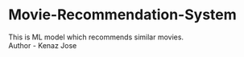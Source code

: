 # Movie-Recommendation-System
This is ML model which recommends similar movies.
<br>
Author - Kenaz Jose
